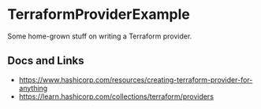 # TerraformProviderExample
Some home-grown stuff on writing a Terraform provider.

## Docs and Links
* https://www.hashicorp.com/resources/creating-terraform-provider-for-anything
* https://learn.hashicorp.com/collections/terraform/providers
